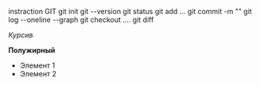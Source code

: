 instraction GIT
git init
git --version
git status
git add ...
git commit -m "" 
git log --oneline --graph
git checkout ....
git diff

*Курсив*

**Полужирный**

* Элемент 1 
* Элемент 2
